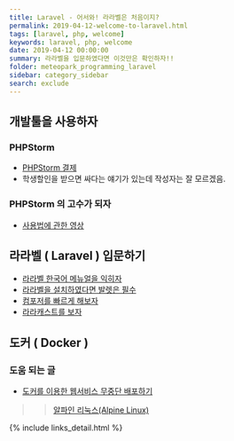 ```yaml
---
title: Laravel - 어서와! 라라벨은 처음이지?
permalink: 2019-04-12-welcome-to-laravel.html
tags: [laravel, php, welcome]
keywords: laravel, php, welcome
date: 2019-04-12 00:00:00
summary: 라라벨을 입문하였다면 이것만은 확인하자!!
folder: meteopark_programming_laravel
sidebar: category_sidebar
search: exclude
---
```



## 개발툴을 사용하자
### PHPStorm
- [PHPStorm 결제](https://www.jetbrains.com/phpstorm/)
- 학생할인을 받으면 싸다는 얘기가 있는데 작성자는 잘 모르겠음.
### PHPStorm 의 고수가 되자
- [사용법에 관한 영상](https://laracasts.com/series/how-to-be-awesome-in-phpstorm)


## 라라벨 ( Laravel ) 입문하기
- [라라벨 한국어 메뉴얼을 익히자](https://laravel.kr/docs/5.8)
- [라라벨을 설치하였다면 발렛은 필수](https://laravel.kr/docs/5.8/valet)
- [컴포저를 빠르게 해보자](https://packagist.kr/)
- [라라캐스트를 보자](https://laracasts.com/series?curated)


## 도커 ( Docker )
### 도움 되는 글
- [도커를 이용한 웹서비스 무중단 배포하기](https://subicura.com/2016/06/07/zero-downtime-docker-deployment.html)
>> [알파인 리눅스(Alpine Linux)](https://www.lesstif.com/pages/viewpage.action?pageId=35356819)







{% include links_detail.html %}

